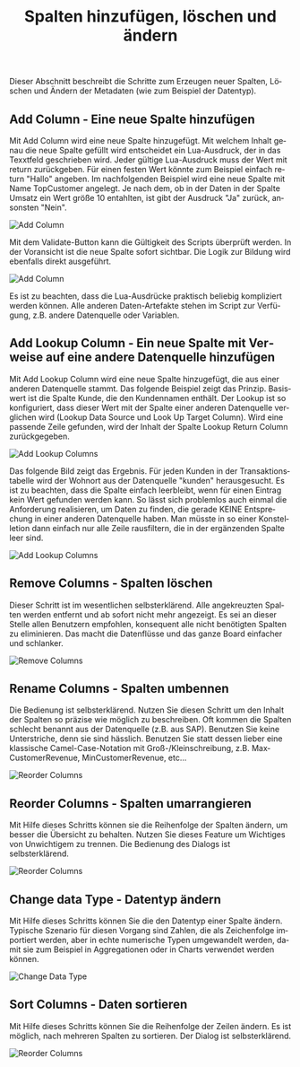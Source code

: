 ﻿---
layout: article
title: Spalten hinzufügen, löschen und ändern
menu_title: Spalten hinzufügen, löschen und ändern
description: Spalten hinzufügen, löschen und ändern
lang: de
ref: flow-10
---
Dieser Abschnitt beschreibt die Schritte zum Erzeugen neuer Spalten, Löschen und Ändern der Metadaten (wie zum Beispiel der Datentyp).

## Add Column - Eine neue Spalte hinzufügen

Mit Add Column wird eine neue Spalte hinzugefügt. Mit welchem Inhalt genau die neue Spalte gefüllt wird entscheidet ein Lua-Ausdruck, der in das Texxtfeld geschrieben wird. Jeder gültige Lua-Ausdruck muss der Wert mit return zurückgeben. Für einen festen Wert könnte zum Beispiel einfach return "Hallo" angeben. Im nachfolgenden Beispiel wird eine neue Spalte mit Name TopCustomer angelegt. Je nach dem, ob in der Daten in der Spalte Umsatz ein Wert größe 10 entahlten, ist gibt der Ausdruck "Ja" zurück, ansonsten "Nein".

![Add Column](/assets/images/dataflows/dataflows-add-column01.png)

Mit dem Validate-Button kann die Gültigkeit des Scripts überprüft werden. In der Voransicht ist die neue Spalte sofort sichtbar. Die Logik zur Bildung wird ebenfalls direkt ausgeführt.

![Add Column](/assets/images/dataflows/dataflows-add-column02.png)

Es ist zu beachten, dass die Lua-Ausdrücke praktisch beliebig kompliziert werden können. Alle anderen Daten-Artefakte stehen im Script zur Verfügung, z.B. andere Datenquelle oder Variablen.

## Add Lookup Column - Ein neue Spalte mit Verweise auf eine andere Datenquelle hinzufügen

Mit Add Lookup Column wird eine neue Spalte hinzugefügt, die aus einer anderen Datenquelle stammt. Das folgende Beispiel zeigt das Prinzip. Basiswert ist die Spalte Kunde, die den Kundennamen enthält. Der Lookup ist so konfiguriert, dass dieser Wert mit der Spalte einer anderen Datenquelle verglichen wird (Lookup Data Source und Look Up Target Column). Wird eine passende Zeile gefunden, wird der Inhalt der Spalte Lookup Return Column zurückgegeben.

![Add Lookup Columns](/assets/images/dataflows/dataflows-add-lookup-column01.png)

Das folgende Bild zeigt das Ergebnis. Für jeden Kunden in der Transaktionstabelle wird der Wohnort aus der Datenquelle "kunden" herausgesucht. Es ist zu beachten, dass die Spalte einfach leerbleibt, wenn für einen Eintrag kein Wert gefunden werden kann. So lässt sich problemlos auch einmal die Anforderung realisieren, um Daten zu finden, die gerade KEINE Entsprechung in einer anderen Datenquelle haben. Man müsste in so einer Konstelletion dann einfach nur alle Zeile rausfiltern, die in der ergänzenden Spalte leer sind.

![Add Lookup Columns](/assets/images/dataflows/dataflows-add-lookup-column02.png)

## Remove Columns - Spalten löschen

Dieser Schritt ist im wesentlichen selbsterklärend. Alle angekreuzten Spalten werden entfernt und ab sofort nicht mehr angezeigt. Es sei an dieser Stelle allen Benutzern empfohlen, konsequent alle nicht benötigten Spalten zu eliminieren. Das macht die Datenflüsse und das ganze Board einfacher und schlanker.

![Remove Columns](/assets/images/dataflows/dataflows-remove-column01.png)

## Rename Columns - Spalten umbennen

Die Bedienung ist selbsterklärend. Nutzen Sie diesen Schritt um den Inhalt der Spalten so präzise wie möglich zu beschreiben. Oft kommen die Spalten schlecht benannt aus der Datenquelle (z.B. aus SAP). Benutzen Sie keine Unterstriche, denn sie sind hässlich. Benutzen Sie statt dessen lieber eine klassische Camel-Case-Notation mit Groß-/Kleinschreibung, z.B. MaxCustomerRevenue, MinCustomerRevenue, etc...

![Reorder Columns](/assets/images/dataflows/dataflows-rename-column01.png)

## Reorder Columns - Spalten umarrangieren

Mit Hilfe dieses Schritts können sie die Reihenfolge der Spalten ändern, um besser die Übersicht zu behalten. Nutzen Sie dieses Feature um Wichtiges von Unwichtigem zu trennen. Die Bedienung des Dialogs ist selbsterklärend.

![Reorder Columns](/assets/images/dataflows/dataflows-reorder-column01.png)

## Change data Type - Datentyp ändern

Mit Hilfe dieses Schritts können Sie die den Datentyp einer Spalte ändern. Typische Szenario für diesen Vorgang sind Zahlen, die als Zeichenfolge importiert werden, aber in echte numerische Typen umgewandelt werden, damit sie zum Beispiel in Aggregationen oder in Charts verwendet werden können.

![Change Data Type](/assets/images/dataflows/dataflows-change-datatype01.png)

## Sort Columns - Daten sortieren

Mit Hilfe dieses Schritts können Sie die Reihenfolge der Zeilen ändern. Es ist möglich, nach mehreren Spalten zu sortieren. Der Dialog ist selbsterklärend.

![Reorder Columns](/assets/images/dataflows/dataflows-sort-column01.png)





